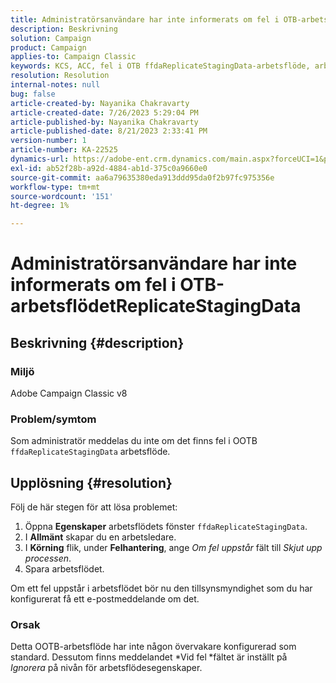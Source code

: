 ```yaml
---
title: Administratörsanvändare har inte informerats om fel i OTB-arbetsflödetReplicateStagingData
description: Beskrivning
solution: Campaign
product: Campaign
applies-to: Campaign Classic
keywords: KCS, ACC, fel i OTB ffdaReplicateStagingData-arbetsflöde, arbetsflödesegenskaper
resolution: Resolution
internal-notes: null
bug: false
article-created-by: Nayanika Chakravarty
article-created-date: 7/26/2023 5:29:04 PM
article-published-by: Nayanika Chakravarty
article-published-date: 8/21/2023 2:33:41 PM
version-number: 1
article-number: KA-22525
dynamics-url: https://adobe-ent.crm.dynamics.com/main.aspx?forceUCI=1&pagetype=entityrecord&etn=knowledgearticle&id=12cf74e5-d92b-ee11-bdf4-6045bd006e5a
exl-id: ab52f28b-a92d-4884-ab1d-375c0a9660e0
source-git-commit: aa6a79635380eda913ddd95da0f2b97fc975356e
workflow-type: tm+mt
source-wordcount: '151'
ht-degree: 1%

---
```


# Administratörsanvändare har inte informerats om fel i OTB-arbetsflödetReplicateStagingData

## Beskrivning {#description}


### Miljö

Adobe Campaign Classic v8

### Problem/symtom

Som administratör meddelas du inte om det finns fel i OOTB `ffdaReplicateStagingData` arbetsflöde.


## Upplösning {#resolution}


Följ de här stegen för att lösa problemet:

1. Öppna <b>Egenskaper</b> arbetsflödets fönster `ffdaReplicateStagingData`.
2. I <b>Allmänt</b> skapar du en arbetsledare.
3. I <b>Körning</b> flik, under <b>Felhantering</b>, ange *Om fel uppstår* fält till *Skjut upp processen*.
4. Spara arbetsflödet.


Om ett fel uppstår i arbetsflödet bör nu den tillsynsmyndighet som du har konfigurerat få ett e-postmeddelande om det.

### Orsak

Detta OOTB-arbetsflöde har inte någon övervakare konfigurerad som standard. Dessutom finns meddelandet *Vid fel<b> </b>*fältet är inställt på *Ignorera* på nivån för arbetsflödesegenskaper.
